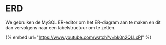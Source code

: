 # ERD

We gebruiken de MySQL ER-editor om het ER-diagram aan te maken en dit dan vervolgens naar een tabelstructuur om te zetten.

{% embed url="https://www.youtube.com/watch?v=bk0n2QLLxPI" %}



